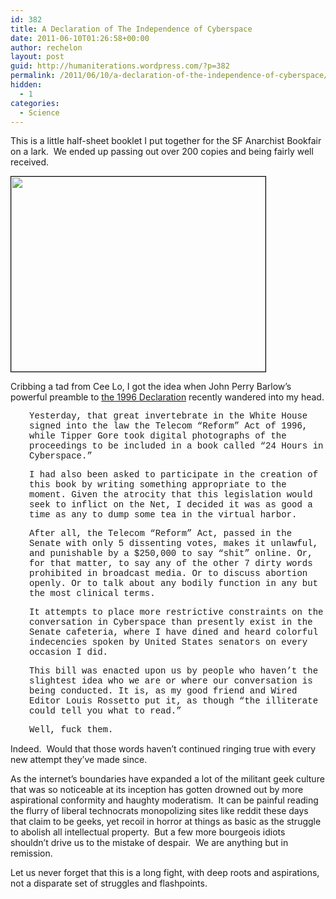 ```yaml
---
id: 382
title: A Declaration of The Independence of Cyberspace
date: 2011-06-10T01:26:58+00:00
author: rechelon
layout: post
guid: http://humaniterations.wordpress.com/?p=382
permalink: /2011/06/10/a-declaration-of-the-independence-of-cyberspace/
hidden:
  - 1
categories:
  - Science
---
```

This is a little half-sheet booklet I put together for the SF Anarchist Bookfair on a lark.  We ended up passing out over 200 copies and being fairly well received.

[<img class="size-full wp-image-383 aligncenter" style="border:1px solid black;" src="https://humaniterations.files.wordpress.com/2011/06/fuckyeahjohnperry.jpg" alt="" width="407" height="312" border="1" />](https://humaniterations.net/wp-content/uploads/2011/06/well-fuck-them.pdf)

Cribbing a tad from Cee Lo, I got the idea when John Perry Barlow&#8217;s powerful preamble to [the 1996 Declaration](https://w2.eff.org/Censorship/Internet_censorship_bills/barlow_0296.declaration) recently wandered into my head.

<p style="padding-left:30px;">
  <span style="font-family:Courier New;">Yesterday, that great invertebrate in the White House signed into the law the Telecom &#8220;Reform&#8221; Act of 1996, while Tipper Gore took digital photographs of the proceedings to be included in a book called &#8220;24 Hours in Cyberspace.&#8221;</span>
</p>

<p style="padding-left:30px;">
  <span style="font-family:Courier New;">I had also been asked to participate in the creation of this book by writing something appropriate to the moment. Given the atrocity that this legislation would seek to inflict on the Net, I decided it was as good a time as any to dump some tea in the virtual harbor.</span>
</p>

<p style="padding-left:30px;">
  <span style="font-family:Courier New;">After all, the Telecom &#8220;Reform&#8221; Act, passed in the Senate with only 5 dissenting votes, makes it unlawful, and punishable by a $250,000 to say &#8220;shit&#8221; online. Or, for that matter, to say any of the other 7 dirty words prohibited in broadcast media. Or to discuss abortion openly. Or to talk about any bodily function in any but the most clinical terms.</span>
</p>

<p style="padding-left:30px;">
  <span style="font-family:Courier New;">It attempts to place more restrictive constraints on the conversation in Cyberspace than presently exist in the Senate cafeteria, where I have dined and heard colorful indecencies spoken by United States senators on every occasion I did.</span>
</p>

<p style="padding-left:30px;">
  <span style="font-family:Courier New;">This bill was enacted upon us by people who haven&#8217;t the slightest idea who we are or where our conversation is being conducted. It is, as my good friend and Wired Editor Louis Rossetto put it, as though &#8220;the illiterate could tell you what to read.&#8221;</span>
</p>

<p style="padding-left:30px;">
  <span style="font-family:Courier New;">Well, fuck them.</span>
</p>

Indeed.  Would that those words haven&#8217;t continued ringing true with every new attempt they&#8217;ve made since.

As the internet&#8217;s boundaries have expanded a lot of the militant geek culture that was so noticeable at its inception has gotten drowned out by more aspirational conformity and haughty moderatism.  It can be painful reading the flurry of liberal technocrats monopolizing sites like reddit these days that claim to be geeks, yet recoil in horror at things as basic as the struggle to abolish all intellectual property.  But a few more bourgeois idiots shouldn&#8217;t drive us to the mistake of despair.  We are anything but in remission.

Let us never forget that this is a long fight, with deep roots and aspirations, not a disparate set of struggles and flashpoints.
